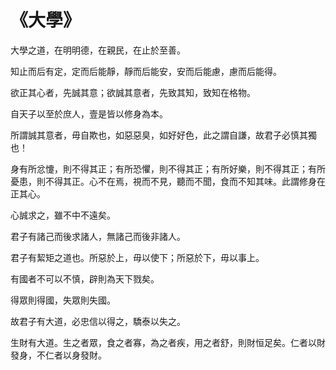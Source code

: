 # 《大學》

大學之道，在明明德，在親民，在止於至善。

知止而后有定，定而后能靜，靜而后能安，安而后能慮，慮而后能得。

欲正其心者，先誠其意；欲誠其意者，先致其知，致知在格物。

自天子以至於庶人，壹是皆以修身為本。

所謂誠其意者，毋自欺也，如惡惡臭，如好好色，此之謂自謙，故君子必慎其獨也！

身有所忿懥，則不得其正；有所恐懼，則不得其正；有所好樂，則不得其正；有所憂患，則不得其正。心不在焉，視而不見，聽而不聞，食而不知其味。此謂修身在正其心。

心誠求之，雖不中不遠矣。

君子有諸己而後求諸人，無諸己而後非諸人。

君子有絜矩之道也。所惡於上，毋以使下；所惡於下，毋以事上。

有國者不可以不慎，辟則為天下戮矣。

得眾則得國，失眾則失國。

故君子有大道，必忠信以得之，驕泰以失之。

生財有大道。生之者眾，食之者寡，為之者疾，用之者舒，則財恒足矣。仁者以財發身，不仁者以身發財。

